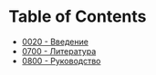 # Table of Contents

- [0020 - Введение](https://github.com/vrakitine/eco-programming-paradigm/blob/master/main/0020_rus__Introduction.md)
- [0700 - Литература](https://github.com/vrakitine/eco-programming-paradigm/blob/master/main/0700_rus__References.md)
- [0800 - Руководство](https://github.com/vrakitine/eco-programming-paradigm/blob/master/main/0800_rus__Tutorial.md)
